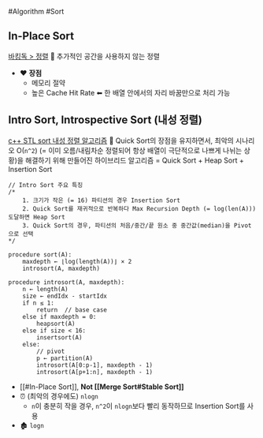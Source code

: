 #Algorithm #Sort 

## In-Place Sort
[바킹독 > 정렬](https://blog.encrypted.gg/955)
📌 추가적인 공간을 사용하지 않는 정렬
- ❤️ **장점**
	- 메모리 절약 
	- 높은 Cache Hit Rate ⬅ 한 배열 안에서의 자리 바꿈만으로 처리 가능 

## Intro Sort, Introspective Sort (내성 정렬)
[c++ STL sort 내성 정렬 알고리즘](https://choiseokwon.tistory.com/209#google_vignette)
📌 Quick Sort의 장점을 유지하면서, 최악의 시나리오 O(`n^2`) (= 이미 오름/내림차순 정렬되어 항상 배열이 극단적으로 나쁘게 나뉘는 상황)을 해결하기 위해 만들어진 하이브리드 알고리즘 
= Quick Sort + Heap Sort + Insertion Sort
```pseudo
// Intro Sort 주요 특징
/*
	1. 크기가 작은 (= 16) 파티션의 경우 Insertion Sort
	2. Quick Sort를 재귀적으로 반복하다 Max Recursion Depth (= log(len(A))) 도달하면 Heap Sort
	3. Quick Sort의 경우, 파티션의 처음/중간/끝 원소 중 중간값(median)을 Pivot으로 선택
*/
 
procedure sort(A):
    maxdepth ← ⌊log(length(A))⌋ × 2
    introsort(A, maxdepth)

procedure introsort(A, maxdepth):
    n ← length(A)
    size ← endIdx - startIdx
    if n ≤ 1:
        return  // base case
    else if maxdepth = 0:
        heapsort(A)
    else if size < 16:
        insertsort(A)
    else:
	    // pivot
        p ← partition(A)  
        introsort(A[0:p-1], maxdepth - 1)
        introsort(A[p+1:n], maxdepth - 1)
```
- [[#In-Place Sort]], **Not [[Merge Sort#Stable Sort]]**
- ⏰ (최악의 경우에도) `nlogn` 
	- `n`이 충분히 작을 경우, `n^2`이 `nlogn`보다 빨리 동작하므로 Insertion Sort를 사용
- 🏚 `logn`